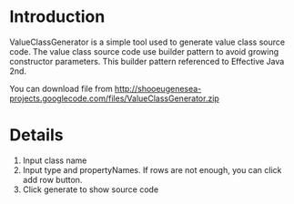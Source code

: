 # Introduction #

ValueClassGenerator is a simple tool used to generate value class source code.
The value class source code use builder pattern to avoid growing constructor parameters.
This builder pattern referenced to Effective Java 2nd.

You can download file from http://shooeugenesea-projects.googlecode.com/files/ValueClassGenerator.zip

# Details #

  1. Input class name
  1. Input type and propertyNames. If rows are not enough, you can click add row button.
  1. Click generate to show source code